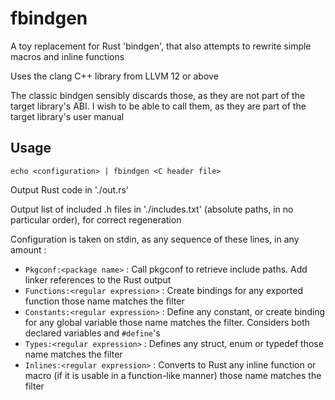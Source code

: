 # fbindgen

A toy replacement for Rust 'bindgen', that also attempts to rewrite simple
macros and inline functions

Uses the clang C++ library from LLVM 12 or above

The classic bindgen sensibly discards those, as they are not part of the target
library's ABI. I wish to be able to call them, as they are part of the target
library's user manual

## Usage

`echo <configuration> | fbindgen <C header file>`

Output Rust code in './out.rs'

Output list of included .h files in './includes.txt' (absolute paths, in no
particular order), for correct regeneration

Configuration is taken on stdin, as any sequence of these lines, in any amount :

- `Pkgconf:<package name>` : Call pkgconf to retrieve include paths. Add linker
	references to the Rust output
- `Functions:<regular expression>` : Create bindings for any exported function
	those name matches the filter
- `Constants:<regular expression>` : Define any constant, or create binding for any global variable
	those name matches the filter. Considers both declared variables and `#define`'s
- `Types:<regular expression>` : Defines any struct, enum or typedef those name
	matches the filter
- `Inlines:<regular expression>` : Converts to Rust any inline function or macro
	(if it is usable in a function-like manner) those name matches the filter
